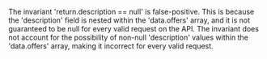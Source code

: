 The invariant 'return.description == null' is false-positive. This is because the 'description' field is nested within the 'data.offers' array, and it is not guaranteed to be null for every valid request on the API. The invariant does not account for the possibility of non-null 'description' values within the 'data.offers' array, making it incorrect for every valid request.
